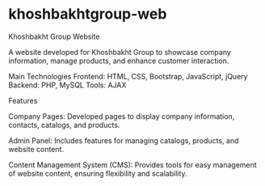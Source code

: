 # khoshbakhtgroup-web

Khoshbakht Group Website

A website developed for Khoshbakht Group to showcase company information, manage products, and enhance customer interaction.

Main Technologies
Frontend: HTML, CSS, Bootstrap, JavaScript, jQuery
Backend: PHP, MySQL
Tools: AJAX


Features

Company Pages: Developed pages to display company information, contacts, catalogs, and products.

Admin Panel: Includes features for managing catalogs, products, and website content.

Content Management System (CMS): Provides tools for easy management of website content, ensuring flexibility and scalability.

